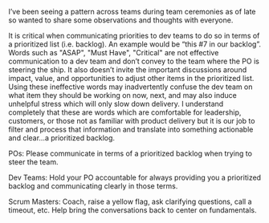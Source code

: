 I’ve been seeing a pattern across teams during team ceremonies as of late so wanted to share some observations and thoughts with everyone. 

It is critical when communicating priorities to dev teams to do so in terms of a prioritized list (i.e. backlog). An example would be “this #7 in our backlog”. Words such as "ASAP", "Must Have", "Critical" are not effective communication to a dev team and don’t convey to the team where the PO is steering the ship. It also doesn’t invite the important discussions around impact, value, and opportunities to adjust other items in the prioritized list. Using these ineffective words may inadvertently confuse the dev team on what item they should be working on now, next, and may also induce unhelpful stress which will only slow down delivery. I understand completely that these are words which are comfortable for leadership, customers, or those not as familiar with product delivery but it is our job to filter and process that information and translate into something actionable and clear…a prioritized backlog. 

POs: Please communicate in terms of a prioritized backlog when trying to steer the team.

Dev Teams: Hold your PO accountable for always providing you a prioritized backlog and communicating clearly in those terms.

Scrum Masters: Coach, raise a yellow flag, ask clarifying questions, call a timeout, etc.  Help bring the conversations back to center on fundamentals.
